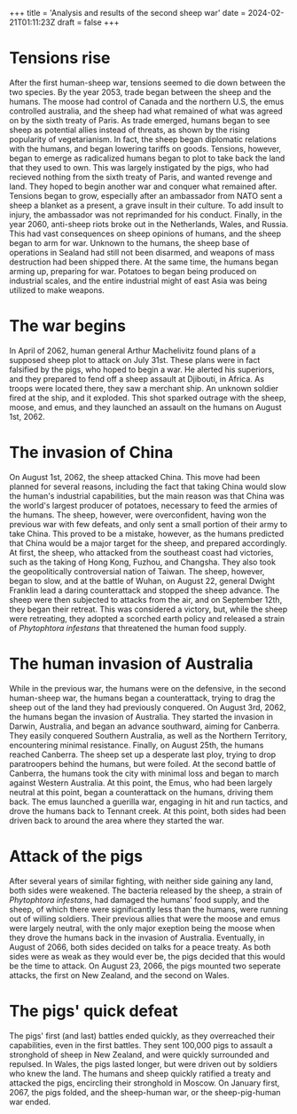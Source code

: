+++
title = 'Analysis and results of the second sheep war'
date = 2024-02-21T01:11:23Z
draft = false
+++

# Tensions rise

After the first human-sheep war, tensions seemed to die down between the two species. By the year 2053, trade began between the sheep and the humans. The moose had control of Canada and the northern U.S, the emus controlled australia, and the sheep had what remained of what was agreed on by the sixth treaty of Paris. As trade emerged, humans began to see sheep as potential allies instead of threats, as shown by the rising popularity of vegetarianism. In fact, the sheep began diplomatic relations with the humans, and began lowering tariffs on goods. Tensions, however, began to emerge as radicalized humans began to plot to take back the land that they used to own. This was largely instigated by the pigs, who had recieved nothing from the sixth treaty of Paris, and wanted revenge and land. They hoped to begin another war and conquer what remained after. Tensions began to grow, especially after an ambassador from NATO sent a sheep a blanket as a present, a grave insult in their culture. To add insult to injury, the ambassador was not reprimanded for his conduct. Finally, in the year 2060, anti-sheep riots broke out in the Netherlands, Wales, and Russia. This had vast consequences on sheep opinions of humans, and the sheep began to arm for war. Unknown to the humans, the sheep base of operations in Sealand had still not been disarmed, and weapons of mass destruction had been shipped there. At the same time, the humans began arming up, preparing for war. Potatoes to began being produced on industrial scales, and the entire industrial might of east Asia was being utilized to make weapons. 

# The war begins

In April of 2062, human general Arthur Machelivitz found plans of a supposed sheep plot to attack on July 31st. These plans were in fact falsified by the pigs, who hoped to begin a war. He alerted his superiors, and they prepared to fend off a sheep assault at Djibouti, in Africa. As troops were located there, they saw a merchant ship. An unknown soldier fired at the ship, and it exploded. This shot sparked outrage with the sheep, moose, and emus, and they launched an assault on the humans on August 1st, 2062.

# The invasion of China

On August 1st, 2062, the sheep attacked China. This move had been planned for several reasons, including the fact that taking China would slow the human's industrial capabilities, but the main reason was that China was the world's largest producer of potatoes, necessary to feed the armies of the humans. The sheep, however, were overconfident, having won the previous war with few defeats, and only sent a small portion of their army to take China. This proved to be a mistake, however, as the humans predicted that China would be a major target for the sheep, and prepared accordingly. At first, the sheep, who attacked from the southeast coast had victories, such as the taking of Hong Kong, Fuzhou, and Changsha. They also took the geopolitically controversial nation of Taiwan. The sheep, however, began to slow, and at the battle of Wuhan, on August 22, general Dwight Franklin lead a daring counterattack and stopped the sheep advance. The sheep were then subjected to attacks from the air, and on September 12th, they began their retreat. This was considered a victory, but, while the sheep were retreating, they adopted a scorched earth policy and released a strain of *Phytophtora infestans* that threatened the human food supply. 

# The human invasion of Australia

While in the previous war, the humans were on the defensive, in the second human-sheep war, the humans began a counterattack, trying to drag the sheep out of the land they had previously conquered. On August 3rd, 2062, the humans began the invasion of Australia. They started the invasion in Darwin, Australia, and began an advance southward, aiming for Canberra. They easily conquered Southern Australia, as well as the Northern Territory, encountering minimal resistance. Finally, on August 25th, the humans reached Canberra. The sheep set up a desperate last ploy, trying to drop paratroopers behind the humans, but were foiled. At the second battle of Canberra, the humans took the city with minimal loss and began to march against Western Australia. At this point, the Emus, who had been largely neutral at this point, began a counterattack on the humans, driving them back. The emus launched a guerilla war, engaging in hit and run tactics, and drove the humans back to Tennant creek. At this point, both sides had been driven back to around the area where they started the war.

# Attack of the pigs

After several years of similar fighting, with neither side gaining any land, both sides were weakened. The bacteria released by the sheep, a strain of *Phytophtora infestans*, had damaged the humans' food supply, and the sheep, of which there were significantly less than the humans, were running out of willing soldiers. Their previous allies that were the moose and emus were largely neutral, with the only major exeption being the moose when they drove the humans back in the invasion of Australia. Eventually, in August of 2066, both sides decided on talks for a peace treaty. As both sides were as weak as they would ever be, the pigs decided that this would be the time to attack. On August 23, 2066, the pigs mounted two seperate attacks, the first on New Zealand, and the second on Wales.

# The pigs' quick defeat

The pigs' first (and last) battles ended quickly, as they overreached their capabilities, even in the first battles. They sent 100,000 pigs to assault a stronghold of sheep in New Zealand, and were quickly surrounded and repulsed. In Wales, the pigs lasted longer, but were driven out by soldiers who knew the land. The humans and sheep quickly ratified a treaty and attacked the pigs, encircling their stronghold in Moscow. On January first, 2067, the pigs folded, and the sheep-human war, or the sheep-pig-human war ended.
